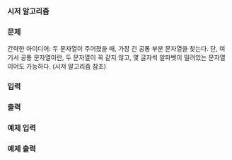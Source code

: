 ### 시저 알고리즘

### 문제

간략한 아이디어: 두 문자열이 주어졌을 때, 가장 긴 공통 부분 문자열을 찾는다. 단, 여기서 공통 문자열이란, 두 문자열이 꼭 같지 않고, 몇 글자씩 알파벳이 밀려있는 문자열이어도 가능하다. (시저 알고리즘 참조)

### 입력

### 출력

### 예제 입력

### 예제 출력
